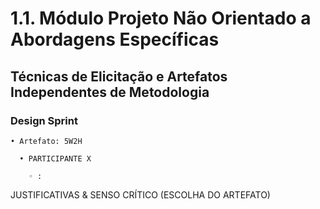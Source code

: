 # 1.1. Módulo Projeto Não Orientado a Abordagens Específicas

## Técnicas de Elicitação e Artefatos Independentes de Metodologia

### Design Sprint
    • Artefato: 5W2H
    
      • PARTICIPANTE X
     
        ◦ : 
            
JUSTIFICATIVAS & SENSO CRÍTICO (ESCOLHA DO ARTEFATO) 
